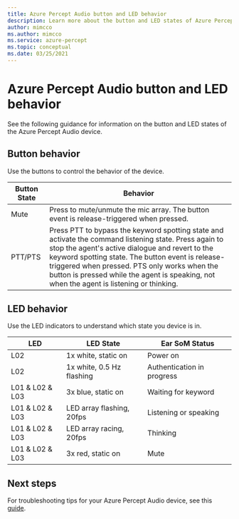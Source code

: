 ```yaml
---
title: Azure Percept Audio button and LED behavior
description: Learn more about the button and LED states of Azure Percept Audio
author: mimcco
ms.author: mimcco
ms.service: azure-percept
ms.topic: conceptual
ms.date: 03/25/2021
---
```


# Azure Percept Audio button and LED behavior

See the following guidance for information on the button and LED states of the Azure Percept Audio device.

## Button behavior

Use the buttons to control the behavior of the device.

|Button State|Behavior|
|------------|----------|
|Mute|Press to mute/unmute the mic array. The button event is release-triggered when pressed.|
|PTT/PTS|Press PTT to bypass the keyword spotting state and activate the command listening state. Press again to stop the agent's active dialogue and revert to the keyword spotting state. The button event is release-triggered when pressed. PTS only works when the button is pressed while the agent is speaking, not when the agent is listening or thinking.|

## LED behavior

Use the LED indicators to understand which state you device is in.

|LED|LED State|Ear SoM Status|
|---|------------|----------------|
|L02|1x white, static on|Power on |
|L02|1x white, 0.5 Hz flashing|Authentication in progress |
|L01 & L02 & L03|3x blue, static on|Waiting for keyword|
|L01 & L02 & L03|LED array flashing, 20fps |Listening or speaking|
|L01 & L02 & L03|LED array racing, 20fps|Thinking|
|L01 & L02 & L03|3x red, static on |Mute|

## Next steps

For troubleshooting tips for your Azure Percept Audio device, see this [guide](./troubleshoot-audio-accessory-speech-module.md).